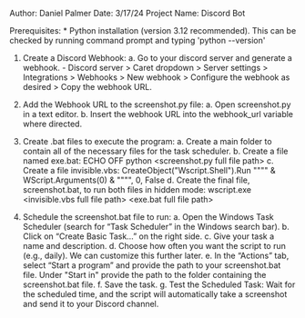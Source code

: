 Author: Daniel Palmer
Date: 3/17/24
Project Name: Discord Bot

Prerequisites: 
    * Python installation (version 3.12 recommended). This can be checked by running command prompt and typing 'python --version'

1. Create a Discord Webhook: 
    a. Go to your discord server and generate a webhook.
        -  Discord server > Caret dropdown > Server settings > Integrations > Webhooks > New webhook > Configure the webhook as desired > Copy the webhook URL.

2. Add the Webhook URL to the screenshot.py file:
    a. Open screenshot.py in a text editor.
    b. Insert the webhook URL into the webhook_url variable where directed.

3. Create .bat files to execute the program:
    a. Create a main folder to contain all of the necessary files for the task scheduler.
    b. Create a file named exe.bat:
        ECHO OFF
        python <screenshot.py full file path>
    c. Create a file invisible.vbs:
        CreateObject("Wscript.Shell").Run """" & WScript.Arguments(0) & """", 0, False
    d. Create the final file, screenshot.bat, to run both files in hidden mode: wscript.exe <invisible.vbs full file path> <exe.bat full file path>

4. Schedule the screenshot.bat file to run:
    a. Open the Windows Task Scheduler (search for “Task Scheduler” in the Windows search bar).
    b. Click on “Create Basic Task…” on the right side.
    c. Give your task a name and description.
    d. Choose how often you want the script to run (e.g., daily). We can customize this further later.
    e. In the “Actions” tab, select “Start a program” and provide the path to your screenshot.bat file. Under "Start in" provide the path to the folder containing the screenshot.bat file.
    f. Save the task.
    g. Test the Scheduled Task: Wait for the scheduled time, and the script will automatically take a screenshot and send it to your Discord channel.